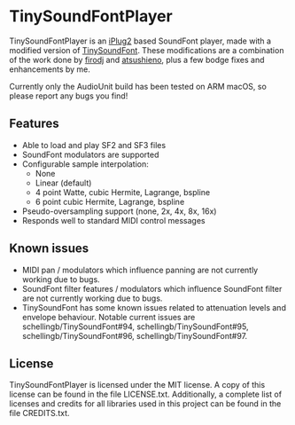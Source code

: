# TinySoundFontPlayer

TinySoundFontPlayer is an [iPlug2](https://github.com/iPlug2/iPlug2) based SoundFont player, made with a modified version of [TinySoundFont](https://github.com/NeRdTheNed/TinySoundFont/tree/temp2). These modifications are a combination of the work done by [firodj](https://github.com/firodj/tsf) and [atsushieno](https://github.com/atsushieno/TinySoundFont/tree/split-render), plus a few bodge fixes and enhancements by me.

Currently only the AudioUnit build has been tested on ARM macOS, so please report any bugs you find!

## Features

- Able to load and play SF2 and SF3 files
- SoundFont modulators are supported
- Configurable sample interpolation:
  - None
  - Linear (default)
  - 4 point Watte, cubic Hermite, Lagrange, bspline
  - 6 point cubic Hermite, Lagrange, bspline
- Pseudo-oversampling support (none, 2x, 4x, 8x, 16x)
- Responds well to standard MIDI control messages

## Known issues

- MIDI pan / modulators which influence panning are not currently working due to bugs.
- SoundFont filter features / modulators which influence SoundFont filter are not currently working due to bugs.
- TinySoundFont has some known issues related to attenuation levels and envelope behaviour. Notable current issues are schellingb/TinySoundFont#94, schellingb/TinySoundFont#95, schellingb/TinySoundFont#96, schellingb/TinySoundFont#97.

## License

TinySoundFontPlayer is licensed under the MIT license. A copy of this license can be found in the file LICENSE.txt. Additionally, a complete list of licenses and credits for all libraries used in this project can be found in the file CREDITS.txt.
